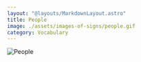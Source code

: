```yaml
---
layout: "@layouts/MarkdownLayout.astro"
title: People
image: ./assets/images-of-signs/people.gif
category: Vocabulary
---
```


![People](@signs/people.gif)
